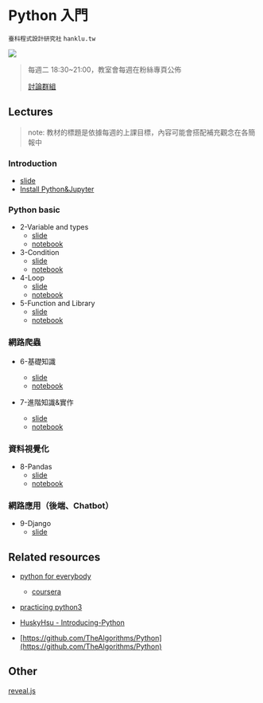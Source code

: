 # Python 入門

`臺科程式設計研究社` `hanklu.tw`

![](https://img.shields.io/badge/python-3-blue.svg)

> 每週二 18:30~21:00，教室會每週在粉絲專頁公佈
>
> [討論群組](https://m.me/join/AbaVN1BjdDB1FnY2)

## Lectures

> note: 教材的標題是依據每週的上課目標，內容可能會搭配補充觀念在各簡報中

### Introduction

- [slide](https://hanklu.tw/python/slides/lecture1.pdf)
- [Install Python&Jupyter](https://hackmd.io/s/S1fraKMRm)

### Python basic

- 2-Variable and types
  - [slide](https://hanklu.tw/python/slides/lecture2.slides.html)
  - [notebook](http://hanklu.tw/python/notebooks/leture2.ipynb)
- 3-Condition
  - [slide](https://hanklu.tw/python/slides/lecture3.slides.html)
  - [notebook](http://hanklu.tw/python/notebooks/leture3.ipynb)
- 4-Loop
  - [slide](https://hanklu.tw/python/slides/lecture4.slides.html)
  - [notebook](http://hanklu.tw/python/notebooks/leture4.ipynb)
- 5-Function and Library
  - [slide](https://hanklu.tw/python/slides/lecture5.slides.html)
  - [notebook](http://hanklu.tw/python/notebooks/lecture5.html)

### 網路爬蟲

- 6-基礎知識

  - [slide](https://hanklu.tw/python/slides/lecture6.slides.html)
  - [notebook](http://hanklu.tw/python/notebooks/leture6.ipynb)

- 7-進階知識&實作
  - [slide](https://hanklu.tw/python/slides/lecture7.slides.html)
  - [notebook](http://hanklu.tw/python/notebooks/leture7.ipynb)

### 資料視覺化

- 8-Pandas
  - [slide](https://hanklu.tw/python/slides/lecture8.slides.html)
  - [notebook](http://hanklu.tw/python/notebooks/leture8.ipynb)

### 網路應用（後端、Chatbot）

- 9-Django
  - [slide](https://docs.google.com/presentation/d/1VUzg5uuPAwcfK-s1RFF0nByRJHBvEDffpzS-MC8ictk/edit?usp=sharing)

## Related resources

- [python for everybody](https://py4e.org)
  - [coursera](https://zh-tw.coursera.org/learn/python)
- [practicing python3](https://speakerdeck.com/mosky/practicing-python-3)

- [HuskyHsu - Introducing-Python](https://github.com/HuskyHsu/Introducing-Python)

- [https://github.com/TheAlgorithms/Python](https://github.com/TheAlgorithms/Python)

## Other

[reveal.js](https://github.com/hakimel/reveal.js)
